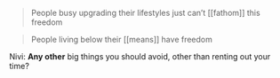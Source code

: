 > People busy upgrading their lifestyles just can’t [[fathom]] this freedom

> People living below their [[means]] have freedom

Nivi: __Any other__ big things you should avoid, other than renting out your time?
